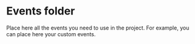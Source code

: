# Events folder

Place here all the events you need to use in the project. For example, you can place here your custom events.
